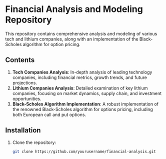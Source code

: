 # Financial Analysis and Modeling Repository

This repository contains comprehensive analysis and modeling of various tech and lithium companies, along with an implementation of the Black-Scholes algorithm for option pricing.

## Contents

1. **Tech Companies Analysis**: In-depth analysis of leading technology companies, including financial metrics, growth trends, and future projections.
2. **Lithium Companies Analysis**: Detailed examination of key lithium companies, focusing on market dynamics, supply chain, and investment opportunities.
3. **Black-Scholes Algorithm Implementation**: A robust implementation of the renowned Black-Scholes algorithm for options pricing, including both European call and put options.

## Installation

1. Clone the repository:
   ```bash
   git clone https://github.com/yourusername/financial-analysis.git
